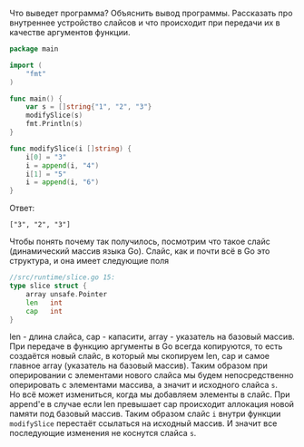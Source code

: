 Что выведет программа? Объяснить вывод программы. Рассказать про внутреннее устройство слайсов и что происходит при передачи их в качестве аргументов функции.

```go
package main

import (
	"fmt"
)

func main() {
	var s = []string{"1", "2", "3"}
	modifySlice(s)
	fmt.Println(s)
}

func modifySlice(i []string) {
	i[0] = "3"
	i = append(i, "4")
	i[1] = "5"
	i = append(i, "6")
}
```

Ответ:
```
["3", "2", "3"]

```
Чтобы понять почему так получилось, посмотрим что такое слайс (динамический массив языка Go).
Слайс, как и почти всё в Go это структура, и она имеет следующие поля
```go
//src/runtime/slice.go 15:
type slice struct {
	array unsafe.Pointer
	len   int
	cap   int
}
```
len - длина слайса, cap - капасити, array - указатель на базовый массив.  
При передаче в функцию аргументы в Go всегда копируются, то есть создаётся новый слайс, в который мы скопируем len, cap и самое главное array (указатель на базовый массив). Таким образом при оперировании с элементами нового слайса мы будем непосредственно оперировать c элементами массива, а значит и исходного слайса `s`.  
Но всё может измениться, когда мы добавляем элементы в слайс. При append'е в случае если len превышает cap происходит аллокация новой памяти под базовый массив. Таким образом слайс `i` внутри функции `modifySlice` перестаёт ссылаться на исходный массив. И значит все последующие изменения не коснутся слайса `s`.
